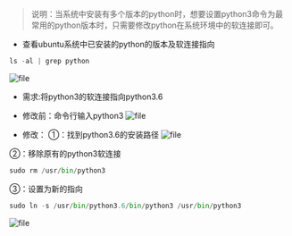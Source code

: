 > 说明：当系统中安装有多个版本的python时，想要设置python3命令为最常用的python版本时，只需要修改python在系统环境中的软连接即可。

- 查看ubuntu系统中已安装的python的版本及软连接指向
```python
ls -al | grep python
```
![file](http://sswss5.cn/wp-content/uploads/2020/06/5eec25a50d247.png)

- 需求:将python3的软连接指向python3.6
 - 修改前：命令行输入python3
![file](http://sswss5.cn/wp-content/uploads/2020/06/5eec25fbe6f67.png)

- 修改：
①：找到python3.6的安装路径
![file](http://sswss5.cn/wp-content/uploads/2020/06/5eec270a61635.png)

②：移除原有的python3软连接
```python
sudo rm /usr/bin/python3
```

③：设置为新的指向
```python
sudo ln -s /usr/bin/python3.6/bin/python3 /usr/bin/python3
```
![file](http://sswss5.cn/wp-content/uploads/2020/06/5eec284b8d54f.png)
